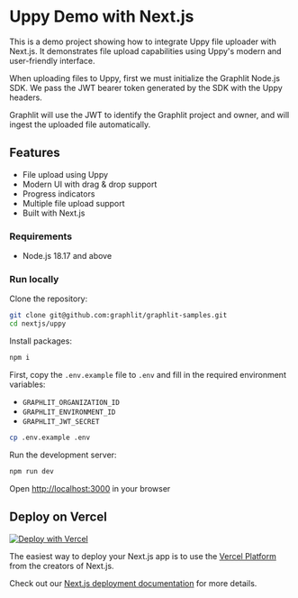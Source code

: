 # Uppy Demo with Next.js

This is a demo project showing how to integrate Uppy file uploader with Next.js. It demonstrates file upload capabilities using Uppy's modern and user-friendly interface.

When uploading files to Uppy, first we must initialize the Graphlit Node.js SDK. We pass the JWT bearer token generated by the SDK with the Uppy headers.

Graphlit will use the JWT to identify the Graphlit project and owner, and will ingest the uploaded file automatically.

## Features

- File upload using Uppy
- Modern UI with drag & drop support
- Progress indicators
- Multiple file upload support
- Built with Next.js

### Requirements

- Node.js 18.17 and above

### Run locally

Clone the repository:

```bash
git clone git@github.com:graphlit/graphlit-samples.git
cd nextjs/uppy
```

Install packages:

```bash
npm i
```

First, copy the `.env.example` file to `.env` and fill in the required environment variables:

- `GRAPHLIT_ORGANIZATION_ID`
- `GRAPHLIT_ENVIRONMENT_ID`
- `GRAPHLIT_JWT_SECRET`

```bash
cp .env.example .env
```

Run the development server:

```bash
npm run dev
```

Open [http://localhost:3000](http://localhost:3000) in your browser

## Deploy on Vercel

[![Deploy with Vercel](https://vercel.com/button)](https://vercel.com/new/clone?repository-url=https%3A%2F%2Fgithub.com%2Fgraphlit%2Fgraphlit-samples%2Ftree%2Fmain%2Fnextjs%2Fuppy&env=GRAPHLIT_ORGANIZATION_ID,GRAPHLIT_ENVIRONMENT_ID,GRAPHLIT_JWT_SECRET&project-name=graphlit-uppy)

The easiest way to deploy your Next.js app is to use the [Vercel Platform](https://vercel.com/new?utm_medium=default-template&filter=next.js&utm_source=create-next-app&utm_campaign=create-next-app-readme) from the creators of Next.js.

Check out our [Next.js deployment documentation](https://nextjs.org/docs/deployment) for more details.